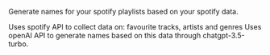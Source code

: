 Generate names for your spotify playlists based on your spotify data.

Uses spotify API to collect data on: favourite tracks, artists and genres
Uses openAI API to generate names based on this data through chatgpt-3.5-turbo.
